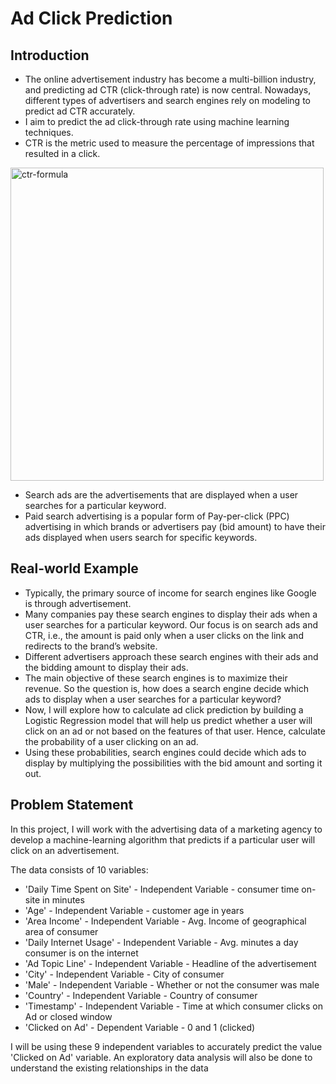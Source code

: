 # Ad Click Prediction

## Introduction
* The online advertisement industry has become a multi-billion industry, and predicting ad CTR (click-through rate) is now central. Nowadays, different types of advertisers and search engines rely on modeling to predict ad CTR accurately.
* I aim to predict the ad click-through rate using machine learning techniques.
* CTR is the metric used to measure the percentage of impressions that resulted in a click.
<img width="501" alt="ctr-formula" src="https://github.com/sahilfaizal01/Data-Intelligence-Projects/assets/106440078/689ee7b3-e3aa-44f4-a929-59df595b3164">

* Search ads are the advertisements that are displayed when a user searches for a particular keyword.
* Paid search advertising is a popular form of Pay-per-click (PPC) advertising in which brands or advertisers pay (bid amount) to have their ads displayed when users search for specific keywords.

## Real-world Example
* Typically, the primary source of income for search engines like Google is through advertisement.
* Many companies pay these search engines to display their ads when a user searches for a particular keyword. Our focus is on search ads and CTR, i.e., the amount is paid only when a user clicks on the link and redirects to the brand’s website.
* Different advertisers approach these search engines with their ads and the bidding amount to display their ads.
* The main objective of these search engines is to maximize their revenue. So the question is, how does a search engine decide which ads to display when a user searches for a particular keyword?
* Now, I will explore how to calculate ad click prediction by building a Logistic Regression model that will help us predict whether a user will click on an ad or not based on the features of that user. Hence, calculate the probability of a user clicking on an ad.
* Using these probabilities, search engines could decide which ads to display by multiplying the possibilities with the bid amount and sorting it out.

## Problem Statement
In this project, I will work with the advertising data of a marketing agency to develop a machine-learning algorithm that predicts if a particular user will click on an advertisement.

The data consists of 10 variables:
* 'Daily Time Spent on Site' - Independent Variable - consumer time on-site in minutes
* 'Age' - Independent Variable - customer age in years
* 'Area Income' - Independent Variable - Avg. Income of geographical area of consumer
* 'Daily Internet Usage' - Independent Variable - Avg. minutes a day consumer is on the internet
* 'Ad Topic Line' - Independent Variable - Headline of the advertisement
* 'City' - Independent Variable - City of consumer
* 'Male' - Independent Variable - Whether or not the consumer was male
* 'Country' - Independent Variable - Country of consumer
* 'Timestamp' - Independent Variable - Time at which consumer clicks on Ad or closed window
* 'Clicked on Ad' - Dependent Variable - 0 and 1 (clicked)

I will be using these 9 independent variables to accurately predict the value 'Clicked on Ad' variable. An exploratory data analysis will also be done to understand the existing relationships in the data

